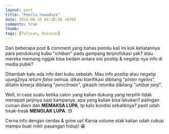 ```yaml
---
layout: post
title: "Pemilu nowadays"
date: 2014-06-16 04:30:08 +0700
comments: true
thumb:
tags: [Tulisan, Opinion]
---
```

Dari beberapa post & comment yang bahas pemilu kali ini kok keliatannya para pendukung kubu "*ichiban*" pada gampang terprofokasi yak? atau mereka memang nggak bisa bedain antara sisi positip & negatip nya info di media pubik?

Ditambah kalo ada info dari kubu sebelah. Mau info positip atau negatip ujung2nya *return false* semua. dikasi klarifikasi dibilang "*pinter ngeles*", diliatin kinerja dibilang "*pencitraan*", gikasih retorika dibilang "*umbar janji*".

Well, in case suatu ketika calon yang kalian dukung yang terpilih tidak menepati janjinya saat kampanye, apa yang kalian bisa lakukan? palingan cuman diem dan **‪‎MEMAKSA LUPA‬**, tp kalo kondisi sebaliknya? pasti udah treak-treak **‪MENOLAK LUPA**. :sweat:

Cerna info dengan cerdas & grow up! Karna volume otak kalian udah cukup mampu buat mikir pasangan hidup! :grin:

